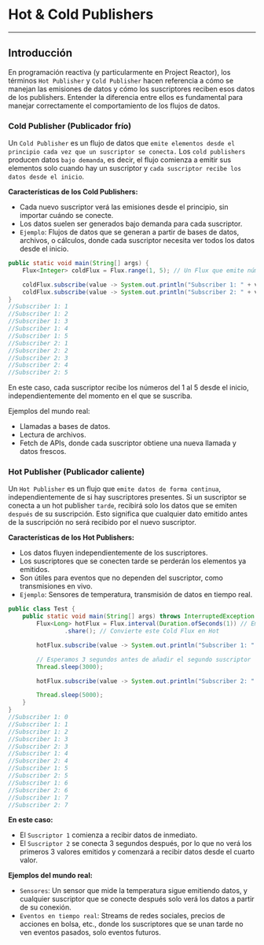 # Hot & Cold Publishers

---

## Introducción

En programación reactiva (y particularmente en Project Reactor), los términos `Hot Publisher` y `Cold Publisher` hacen
referencia a cómo se manejan las emisiones de datos y cómo los suscriptores reciben esos datos de los publishers.
Entender la diferencia entre ellos es fundamental para manejar correctamente el comportamiento de los flujos de datos.

### Cold Publisher (Publicador frío)

Un `Cold Publisher` es un flujo de datos que `emite elementos desde el principio cada vez que un suscriptor
se conecta.` Los `cold publishers` producen datos `bajo demanda`, es decir, el flujo comienza a emitir sus elementos
solo cuando hay un suscriptor y `cada suscriptor recibe los datos desde el inicio`.

**Características de los Cold Publishers:**

- Cada nuevo suscriptor verá las emisiones desde el principio, sin importar cuándo se conecte.
- Los datos suelen ser generados bajo demanda para cada suscriptor.
- `Ejemplo`: Flujos de datos que se generan a partir de bases de datos, archivos, o cálculos, donde cada suscriptor
  necesita ver todos los datos desde el inicio.

````java
public static void main(String[] args) {
    Flux<Integer> coldFlux = Flux.range(1, 5); // Un Flux que emite números del 1 al 5

    coldFlux.subscribe(value -> System.out.println("Subscriber 1: " + value));
    coldFlux.subscribe(value -> System.out.println("Subscriber 2: " + value));
}
//Subscriber 1: 1
//Subscriber 1: 2
//Subscriber 1: 3
//Subscriber 1: 4
//Subscriber 1: 5
//Subscriber 2: 1
//Subscriber 2: 2
//Subscriber 2: 3
//Subscriber 2: 4
//Subscriber 2: 5
````

En este caso, cada suscriptor recibe los números del 1 al 5 desde el inicio, independientemente del momento en el que se
suscriba.

Ejemplos del mundo real:

- Llamadas a bases de datos.
- Lectura de archivos.
- Fetch de APIs, donde cada suscriptor obtiene una nueva llamada y datos frescos.

### Hot Publisher (Publicador caliente)

Un `Hot Publisher` es un flujo que `emite datos de forma continua`, independientemente de si hay suscriptores presentes.
Si un suscriptor se conecta a un hot publisher `tarde`, recibirá solo los datos que se emiten `después` de su
suscripción. Esto significa que cualquier dato emitido antes de la suscripción no será recibido por el nuevo suscriptor.

**Características de los Hot Publishers:**

- Los datos fluyen independientemente de los suscriptores.
- Los suscriptores que se conecten tarde se perderán los elementos ya emitidos.
- Son útiles para eventos que no dependen del suscriptor, como transmisiones en vivo.
- `Ejemplo`: Sensores de temperatura, transmisión de datos en tiempo real.

````java
public class Test {
    public static void main(String[] args) throws InterruptedException {
        Flux<Long> hotFlux = Flux.interval(Duration.ofSeconds(1)) // Emite un número cada segundo
                .share(); // Convierte este Cold Flux en Hot

        hotFlux.subscribe(value -> System.out.println("Subscriber 1: " + value));

        // Esperamos 3 segundos antes de añadir el segundo suscriptor
        Thread.sleep(3000);

        hotFlux.subscribe(value -> System.out.println("Subscriber 2: " + value));

        Thread.sleep(5000);
    }
}
//Subscriber 1: 0
//Subscriber 1: 1
//Subscriber 1: 2
//Subscriber 1: 3
//Subscriber 2: 3
//Subscriber 1: 4
//Subscriber 2: 4
//Subscriber 1: 5
//Subscriber 2: 5
//Subscriber 1: 6
//Subscriber 2: 6
//Subscriber 1: 7
//Subscriber 2: 7
````

**En este caso:**

- El `Suscriptor 1` comienza a recibir datos de inmediato.
- El `Suscriptor 2` se conecta 3 segundos después, por lo que no verá los primeros 3 valores emitidos y comenzará a
  recibir datos desde el cuarto valor.

**Ejemplos del mundo real:**

- `Sensores`: Un sensor que mide la temperatura sigue emitiendo datos, y cualquier suscriptor que se conecte después
  solo verá los datos a partir de su conexión.
- `Eventos en tiempo real`: Streams de redes sociales, precios de acciones en bolsa, etc., donde los suscriptores que se
  unan tarde no ven eventos pasados, solo eventos futuros.
